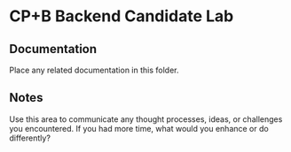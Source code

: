 # CP+B Backend Candidate Lab

## Documentation

Place any related documentation in this folder.

## Notes

Use this area to communicate any thought processes, ideas, or challenges you encountered.  If you had more time, what would you enhance or do differently?

